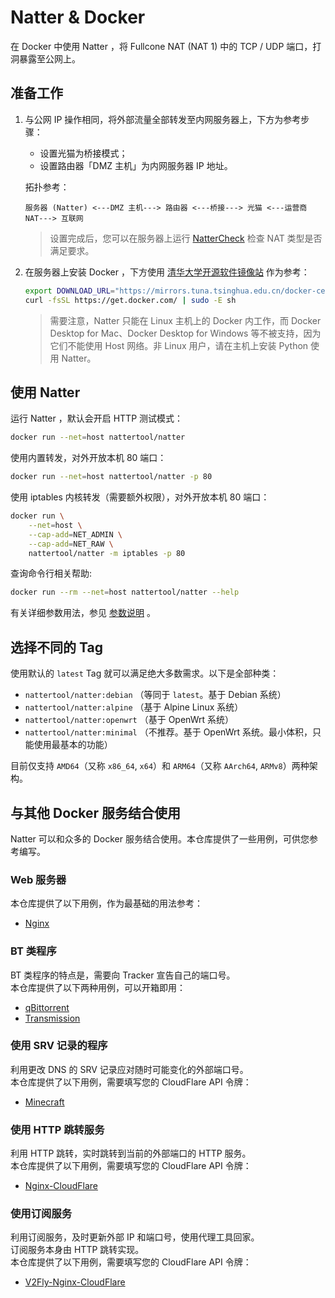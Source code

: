 # Natter & Docker

在 Docker 中使用 Natter ，将 Fullcone NAT (NAT 1) 中的 TCP / UDP 端口，打洞暴露至公网上。

## 准备工作

1. 与公网 IP 操作相同，将外部流量全部转发至内网服务器上，下方为参考步骤：
   - 设置光猫为桥接模式；
   - 设置路由器「DMZ 主机」为内网服务器 IP 地址。

    拓扑参考：
    ```
    服务器 (Natter) <---DMZ 主机---> 路由器 <---桥接---> 光猫 <---运营商 NAT---> 互联网
    ```

    > 设置完成后，您可以在服务器上运行 [NatterCheck](../natter-check) 检查 NAT 类型是否满足要求。

2. 在服务器上安装 Docker ，下方使用 [清华大学开源软件镜像站](https://mirrors.tuna.tsinghua.edu.cn/help/docker-ce/) 作为参考：

    ```bash
    export DOWNLOAD_URL="https://mirrors.tuna.tsinghua.edu.cn/docker-ce"
    curl -fsSL https://get.docker.com/ | sudo -E sh
    ```

    > 需要注意，Natter 只能在 Linux 主机上的 Docker 内工作，而 Docker Desktop for Mac、Docker Desktop for Windows 等不被支持，因为它们不能使用 Host 网络。非 Linux 用户，请在主机上安装 Python 使用 Natter。

## 使用 Natter

运行 Natter ，默认会开启 HTTP 测试模式：

```bash
docker run --net=host nattertool/natter
```

使用内置转发，对外开放本机 80 端口：

```bash
docker run --net=host nattertool/natter -p 80
```

使用 iptables 内核转发（需要额外权限），对外开放本机 80 端口：

```bash
docker run \
    --net=host \
    --cap-add=NET_ADMIN \
    --cap-add=NET_RAW \ 
    nattertool/natter -m iptables -p 80
```


查询命令行相关帮助:

```bash
docker run --rm --net=host nattertool/natter --help
```

有关详细参数用法，参见 [参数说明](../docs/usage.md) 。


## 选择不同的 Tag

使用默认的 `latest` Tag 就可以满足绝大多数需求。以下是全部种类：

- `nattertool/natter:debian`  （等同于 `latest`。基于 Debian 系统）
- `nattertool/natter:alpine`  （基于 Alpine Linux 系统）
- `nattertool/natter:openwrt` （基于 OpenWrt 系统）
- `nattertool/natter:minimal` （不推荐。基于 OpenWrt 系统。最小体积，只能使用最基本的功能）

目前仅支持 `AMD64`（又称 `x86_64`, `x64`）和 `ARM64`（又称 `AArch64`, `ARMv8`）两种架构。


## 与其他 Docker 服务结合使用

Natter 可以和众多的 Docker 服务结合使用。本仓库提供了一些用例，可供您参考编写。

### Web 服务器

本仓库提供了以下用例，作为最基础的用法参考：  
- [Nginx](nginx)

### BT 类程序

BT 类程序的特点是，需要向 Tracker 宣告自己的端口号。  
本仓库提供了以下两种用例，可以开箱即用：  
- [qBittorrent](qbittorrent)
- [Transmission](transmission)

### 使用 SRV 记录的程序

利用更改 DNS 的 SRV 记录应对随时可能变化的外部端口号。  
本仓库提供了以下用例，需要填写您的 CloudFlare API 令牌：  
- [Minecraft](minecraft)

### 使用 HTTP 跳转服务

利用 HTTP 跳转，实时跳转到当前的外部端口的 HTTP 服务。  
本仓库提供了以下用例，需要填写您的 CloudFlare API 令牌：  
- [Nginx-CloudFlare](nginx-cloudflare)

### 使用订阅服务

利用订阅服务，及时更新外部 IP 和端口号，使用代理工具回家。  
订阅服务本身由 HTTP 跳转实现。  
本仓库提供了以下用例，需要填写您的 CloudFlare API 令牌：  
- [V2Fly-Nginx-CloudFlare](v2fly-nginx-cloudflare)

